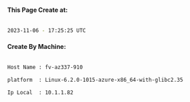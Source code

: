 
   
#### This Page Create at:

```bash

2023-11-06 - 17:25:25 UTC

```

#### Create By Machine:

```bash

Host Name : fv-az337-910

platform  : Linux-6.2.0-1015-azure-x86_64-with-glibc2.35

Ip Local  : 10.1.1.82

```

